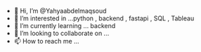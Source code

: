 - 👋 Hi, I’m @Yahyaabdelmaqsoud
- 👀 I’m interested in ...python , backend , fastapi , SQL , Tableau 
- 🌱 I’m currently learning ... backend
- 💞️ I’m looking to collaborate on ...
- 📫 How to reach me ...

<!---
Yahyaabdelmaqsoud/Yahyaabdelmaqsoud is a ✨ special ✨ repository because its `README.md` (this file) appears on your GitHub profile.
You can click the Preview link to take a look at your changes.
--->
